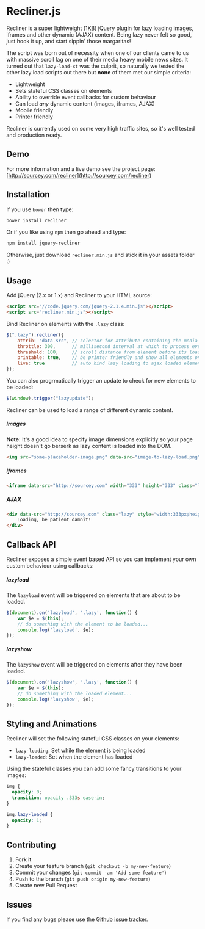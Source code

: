 # Recliner.js
   
Recliner is a super lightweight (1KB) jQuery plugin for lazy loading images, iframes and other dynamic (AJAX) content. Being lazy never felt so good, just hook it up, and start sippin' those margaritas!

The script was born out of necessity when one of our clients came to us with massive scroll lag on one of their media heavy mobile news sites. It turned out that `lazy-load-xt` was the culprit, so naturally we tested the other lazy load scripts out there but **none** of them met our simple criteria:

* Lightweight
* Sets stateful CSS classes on elements
* Ability to override event callbacks for custom behaviour
* Can load *any* dynamic content (images, iframes, AJAX) 
* Mobile friendly
* Printer friendly

Recliner is currently used on some very high traffic sites, so it's well tested and production ready. 

## Demo

For more information and a live demo see the project page: [http://sourcey.com/recliner](http://sourcey.com/recliner)

## Installation

If you use `bower` then type:

```bash
bower install recliner
```

Or if you like using `npm` then go ahead and type:

```bash
npm install jquery-recliner
```

Otherwise, just download `recliner.min.js` and stick it in your assets folder :)

## Usage

Add jQuery (2.x or 1.x) and Recliner to your HTML source:

```html
<script src="//code.jquery.com/jquery-2.1.4.min.js"></script>
<script src="recliner.min.js"></script>
```

Bind Recliner on elements with the `.lazy` class:

```javascript
$(".lazy").recliner({
    attrib: "data-src", // selector for attribute containing the media src
    throttle: 300,      // millisecond interval at which to process events
    threshold: 100,     // scroll distance from element before its loaded
    printable: true,    // be printer friendly and show all elements on document print
    live: true          // auto bind lazy loading to ajax loaded elements
});
```

You can also progrmatically trigger an update to check for new elements to be loaded:

```javascript
$(window).trigger("lazyupdate");
```

Recliner can be used to load a range of different dynamic content. 

##### Images

**Note:** It's a good idea to specify image dimensions explicitly so your page height doesn't go berserk as lazy content is loaded into the DOM.

```html
<img src="some-placeholder-image.png" data-src="image-to-lazy-load.png" class="lazy" width="333" height="333" /> 
```

##### Iframes

```html
<iframe data-src="http://sourcey.com" width="333" height="333" class="lazy" frameborder="0" vspace="0" hspace="0"></iframe>
```

##### AJAX

```html
<div data-src="http://sourcey.com" class="lazy" style="width:333px;height:333px">
    Loading, be patient damnit!
</div>
```

## Callback API

Recliner exposes a simple event based API so you can implement your own custom behaviour using callbacks:

##### lazyload

The `lazyload` event will be triggered on elements that are about to be loaded.

```javascript
$(document).on('lazyload', '.lazy', function() {
    var $e = $(this);
    // do something with the element to be loaded...
    console.log('lazyload', $e);
});
```
    
##### lazyshow

The `lazyshow` event will be triggered on elements after they have been loaded.
    
```javascript
$(document).on('lazyshow', '.lazy', function() {
    var $e = $(this);
    // do something with the loaded element...
    console.log('lazyshow', $e);
});
```

## Styling and Animations

Recliner will set the following stateful CSS classes on your elements:

* `lazy-loading`: Set while the element is being loaded
* `lazy-loaded`: Set when the element has loaded

Using the stateful classes you can add some fancy transitions to your images:

```css
img {
  opacity: 0;
  transition: opacity .333s ease-in;
}

img.lazy-loaded {
  opacity: 1;
} 
```

## Contributing

1. Fork it
2. Create your feature branch (`git checkout -b my-new-feature`)
3. Commit your changes (`git commit -am 'Add some feature'`)
4. Push to the branch (`git push origin my-new-feature`)
5. Create new Pull Request

## Issues

If you find any bugs please use the [Github issue tracker](https://github.com/sourcey/recliner/issues).

